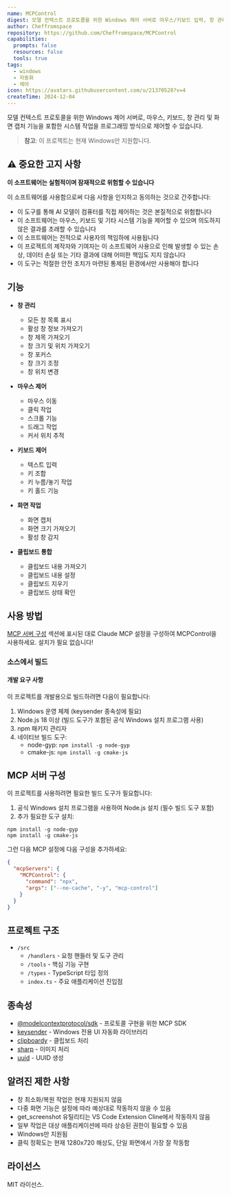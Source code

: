```yaml
---
name: MCPControl
digest: 모델 컨텍스트 프로토콜을 위한 Windows 제어 서버로 마우스/키보드 입력, 창 관리, 화면 캡처와 같은 시스템 작업을 프로그래밍 방식으로 자동화하여 워크플로우 제어를 간소화합니다.
author: Cheffromspace
repository: https://github.com/Cheffromspace/MCPControl
capabilities:
  prompts: false
  resources: false
  tools: true
tags:
  - windows
  - 자동화
  - 제어
icon: https://avatars.githubusercontent.com/u/21370528?v=4
createTime: 2024-12-04
---
```


모델 컨텍스트 프로토콜을 위한 Windows 제어 서버로, 마우스, 키보드, 창 관리 및 화면 캡처 기능을 포함한 시스템 작업을 프로그래밍 방식으로 제어할 수 있습니다.

> **참고**: 이 프로젝트는 현재 Windows만 지원합니다.

## ⚠️ 중요한 고지 사항

**이 소프트웨어는 실험적이며 잠재적으로 위험할 수 있습니다**

이 소프트웨어를 사용함으로써 다음 사항을 인지하고 동의하는 것으로 간주합니다:

- 이 도구를 통해 AI 모델이 컴퓨터를 직접 제어하는 것은 본질적으로 위험합니다
- 이 소프트웨어는 마우스, 키보드 및 기타 시스템 기능을 제어할 수 있으며 의도하지 않은 결과를 초래할 수 있습니다
- 이 소프트웨어는 전적으로 사용자의 책임하에 사용됩니다
- 이 프로젝트의 제작자와 기여자는 이 소프트웨어 사용으로 인해 발생할 수 있는 손상, 데이터 손실 또는 기타 결과에 대해 어떠한 책임도 지지 않습니다
- 이 도구는 적절한 안전 조치가 마련된 통제된 환경에서만 사용해야 합니다

## 기능

- **창 관리**

  - 모든 창 목록 표시
  - 활성 창 정보 가져오기
  - 창 제목 가져오기
  - 창 크기 및 위치 가져오기
  - 창 포커스
  - 창 크기 조정
  - 창 위치 변경

- **마우스 제어**

  - 마우스 이동
  - 클릭 작업
  - 스크롤 기능
  - 드래그 작업
  - 커서 위치 추적

- **키보드 제어**

  - 텍스트 입력
  - 키 조합
  - 키 누름/놓기 작업
  - 키 홀드 기능

- **화면 작업**

  - 화면 캡처
  - 화면 크기 가져오기
  - 활성 창 감지

- **클립보드 통합**
  - 클립보드 내용 가져오기
  - 클립보드 내용 설정
  - 클립보드 지우기
  - 클립보드 상태 확인

## 사용 방법

[MCP 서버 구성](#mcp-서버-구성) 섹션에 표시된 대로 Claude MCP 설정을 구성하여 MCPControl을 사용하세요. 설치가 필요 없습니다!

### 소스에서 빌드

#### 개발 요구 사항

이 프로젝트를 개발용으로 빌드하려면 다음이 필요합니다:

1. Windows 운영 체제 (keysender 종속성에 필요)
2. Node.js 18 이상 (빌드 도구가 포함된 공식 Windows 설치 프로그램 사용)
3. npm 패키지 관리자
4. 네이티브 빌드 도구:
   - node-gyp: `npm install -g node-gyp`
   - cmake-js: `npm install -g cmake-js`

## MCP 서버 구성

이 프로젝트를 사용하려면 필요한 빌드 도구가 필요합니다:

1. 공식 Windows 설치 프로그램을 사용하여 Node.js 설치 (필수 빌드 도구 포함)
2. 추가 필요한 도구 설치:

```
npm install -g node-gyp
npm install -g cmake-js
```

그런 다음 MCP 설정에 다음 구성을 추가하세요:

```json
{
  "mcpServers": {
    "MCPControl": {
      "command": "npx",
      "args": ["--no-cache", "-y", "mcp-control"]
    }
  }
}
```

## 프로젝트 구조

- `/src`
  - `/handlers` - 요청 핸들러 및 도구 관리
  - `/tools` - 핵심 기능 구현
  - `/types` - TypeScript 타입 정의
  - `index.ts` - 주요 애플리케이션 진입점

## 종속성

- [@modelcontextprotocol/sdk](https://www.npmjs.com/package/@modelcontextprotocol/sdk) - 프로토콜 구현을 위한 MCP SDK
- [keysender](https://www.npmjs.com/package/keysender) - Windows 전용 UI 자동화 라이브러리
- [clipboardy](https://www.npmjs.com/package/clipboardy) - 클립보드 처리
- [sharp](https://www.npmjs.com/package/sharp) - 이미지 처리
- [uuid](https://www.npmjs.com/package/uuid) - UUID 생성

## 알려진 제한 사항

- 창 최소화/복원 작업은 현재 지원되지 않음
- 다중 화면 기능은 설정에 따라 예상대로 작동하지 않을 수 있음
- get_screenshot 유틸리티는 VS Code Extension Cline에서 작동하지 않음
- 일부 작업은 대상 애플리케이션에 따라 상승된 권한이 필요할 수 있음
- Windows만 지원됨
- 클릭 정확도는 현재 1280x720 해상도, 단일 화면에서 가장 잘 작동함

## 라이선스

MIT 라이선스.
